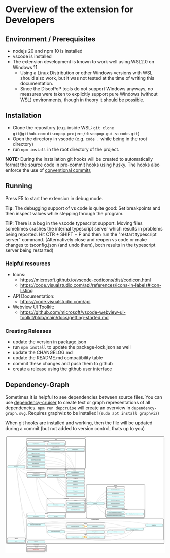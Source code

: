 # Overview of the extension for Developers

## Environment / Prerequisites

-   nodejs 20 and npm 10 is installed
-   vscode is installed
-   The extension development is known to work well using WSL2.0 on Windows 11.
    -   Using a Linux Distribution or other Windows versions with WSL should also work, but it was not tested at the time of writing this documentation.
    -   Since the DiscoPoP tools do not support Windows anyways, no measures were taken to explicitly support pure Windows (without WSL) environments, though in theory it should be possible.

## Installation

-   Clone the repository (e.g. inside WSL: `git clone git@github.com:discopop-project/discopop-gui-vscode.git`)
-   Open the directory in vscode (e.g. `code .` while being in the root directory)
-   run `npm install` in the root directory of the project.

**NOTE:** During the installation git hooks will be created to automatically format the source code in pre-commit hooks using [husky](https://typicode.github.io/husky/). The hooks also enforce the use of [conventional commits](https://www.conventionalcommits.org/en/v1.0.0/)

## Running

Press F5 to start the extension in debug mode.

**Tip**: The debugging support of vs code is quite good: Set breakpoints and then inspect values while stepping through the program.

**TIP**: There is a bug in the vscode typescript support. Moving files sometimes crashes the internal typescript server which results in problems being reported. Hit CTR + SHIFT + P and then run the "restart typescript server" command. (Alternatively close and reopen vs code or make changes to tsconfig.json (and undo them), both results in the typescript server being restarted)

### Helpful resources

-   Icons:
    -   https://microsoft.github.io/vscode-codicons/dist/codicon.html
    -   https://code.visualstudio.com/api/references/icons-in-labels#icon-listing
-   API Documentation:
    -   https://code.visualstudio.com/api
-   Webview UI Toolkit:
    -   https://github.com/microsoft/vscode-webview-ui-toolkit/blob/main/docs/getting-started.md

### Creating Releases

-   update the version in package.json
-   run `npm install` to update the package-lock.json as well
-   update the CHANGELOG.md
-   update the README.md compatibility table
-   commit these changes and push them to github
-   create a release using the github user interface

## Dependency-Graph

Sometimes it is helpful to see dependencies between source files. You can use [dependency-cruiser](https://github.com/sverweij/dependency-cruiser) to create text or graph representations of all dependencies. `npm run depcruise` will create an overview in `dependency-graph.svg`. Requires graphviz to be installed! (`sudo apt install graphviz`)

When git hooks are installed and working, then the file will be updated during a commit (but not added to version control, thats up to you)

![Dependency-Graph](dependency-graph.svg)
